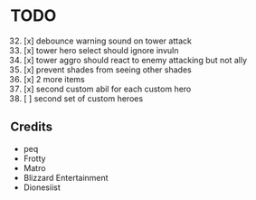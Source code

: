 # TODO

32. [x] debounce warning sound on tower attack
33. [x] tower hero select should ignore invuln
34. [x] tower aggro should react to enemy attacking but not ally
36. [x] prevent shades from seeing other shades
37. [x] 2 more items
38. [x] second custom abil for each custom hero
39. [ ] second set of custom heroes


## Credits

- peq
- Frotty
- Matro
- Blizzard Entertainment
- Dionesiist

